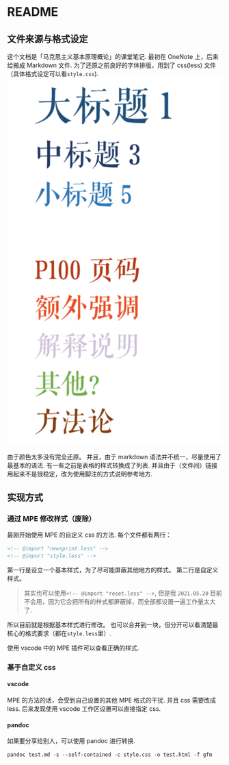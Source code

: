 # README

## 文件来源与格式设定

这个文档是「马克思主义基本原理概论」的课堂笔记.
最初在 OneNote 上，后来给搬成 Markdown 文件.
为了还原之前良好的字体排版，用到了 css(less) 文件（具体格式设定可以看`style.css`).
![alt](assets/README/2021-05-20-17-41-22.png)

由于颜色太多没有完全还原。
并且，由于 markdown 语法并不统一，尽量使用了最基本的语法. 有一些之前是表格的样式转换成了列表.
并且由于（文件间）链接用起来不是很稳定，改为使用脚注的方式说明参考地方.

## 实现方式

### 通过 MPE 修改样式（废除）

最刚开始使用 MPE 的自定义 css 的方法.
每个文件都有两行：

```HTML
<!-- @import "newsprint.less" -->
<!-- @import "style.less" -->
```

第一行是设立一个基本样式，为了尽可能屏蔽其他地方的样式。
第二行是自定义样式。
> 其实也可以使用`<!-- @import "reset.less" -->`, 但是我 `2021.05.20` 目前不会用，因为它会把所有的样式都屏蔽掉，而全部都设置一遍工作量太大了.

所以目前就是根据基本样式进行修改。
也可以合并到一块，但分开可以看清楚最核心的格式要求（都在`style.less`里）.

使用 vscode 中的 MPE 插件可以查看正确的样式.

### 基于自定义 css

#### vscode

MPE 的方法的话，会受到自己设置的其他 MPE 格式的干扰. 并且 css 需要改成 less. 后来发现使用 vscode 工作区设置可以直接指定 css.

#### pandoc

如果要分享给别人，可以使用 pandoc 进行转换.

```shell
pandoc test.md -s --self-contained -c style.css -o test.html -f gfm
```
